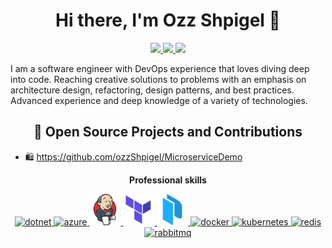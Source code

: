 <h1 align="center">Hi there, I'm Ozz Shpigel 👋</h1>

<p align="center"> 
 <a href="https://github.com/ozzShpigel" alt="ozz shpigel's github">
   <img src="https://img.shields.io/static/v1?style=for-the-badge&message=GitHub&color=181717&logo=GitHub&logoColor=FFFFFF&label=" />
 </a>
 <a href="https://www.linkedin.com/in/ozshpigel" alt="ozz shpigel's linedin">
   <img src="https://img.shields.io/static/v1?style=for-the-badge&message=LinkedIn&color=0A66C2&logo=LinkedIn&logoColor=FFFFFF&label=" />
 </a>
<a>
   <img src="https://komarev.com/ghpvc/?username=ozzShpigeli&color=ff69b4&style=for-the-badge" />
 </a>
</p>
<p>
I am a software engineer with DevOps experience that loves diving deep into code. Reaching creative solutions to problems with an emphasis on architecture design, refactoring, design patterns, and best practices. Advanced experience and deep knowledge of a variety of technologies.
</p> 

<h2 align="center">🥷 Open Source Projects and Contributions</h2>

- 🛍️ https://github.com/ozzShpigel/MicroserviceDemo

<p align="center"> 
 <strong>
  Professional skills
  </strong>
</p>

<p align="center">
  <a href="https://dotnet.microsoft.com/en-us/">
    <img src="https://cdn.jsdelivr.net/gh/devicons/devicon/icons/dotnetcore/dotnetcore-original.svg" with="50" height="50" alt="dotnet" >
  </a>
  <a href="https://azure.microsoft.com/en-us/">
    <img src="https://cdn.jsdelivr.net/gh/devicons/devicon/icons/azure/azure-original.svg" with="50" height="50" alt="azure" >
  </a>
  <a href="https://www.jenkins.io/">
    <img src="https://github.com/devicons/devicon/blob/v2.15.1/icons/jenkins/jenkins-original.svg" with="50" height="50" alt="jenkins" >
  </a>
  <a href="https://www.terraform.io/">
    <img src="https://github.com/devicons/devicon/blob/v2.15.1/icons/terraform/terraform-original.svg" with="50" height="50" alt="terraform" >
  </a>
  <a href="https://www.packer.io//">
    <img src="https://github.com/devicons/devicon/blob/v2.15.1/icons/packer/packer-original.svg" with="50" height="50" alt="packer" >
  </a>
  <a href="https://www.docker.com/">
    <img src="https://cdn.jsdelivr.net/gh/devicons/devicon/icons/docker/docker-original.svg" with="50" height="50" alt="docker" >
  </a>
   </a>
  <a href="https://kubernetes.io/">
    <img src="https://cdn.jsdelivr.net/gh/devicons/devicon/icons/kubernetes/kubernetes-plain.svg" with="50" height="50" alt="kubernetes" >
  </a>  
  </a> 
  </a>
  <a href="https://redis.io/">
    <img src="https://cdn.jsdelivr.net/gh/devicons/devicon/icons/redis/redis-original.svg" with="50" height="50" alt="redis" >
  </a>  
  </a>
  <a href="https://www.rabbitmq.com/">
    <img src="https://www.vectorlogo.zone/logos/rabbitmq/rabbitmq-icon.svg" with="50" height="50" alt="rabbitmq" >
  </a>
  <br/>
</p>
<br/>
